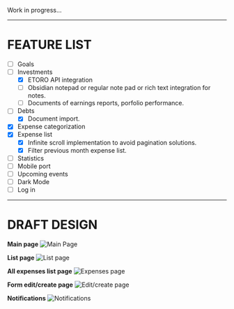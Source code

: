 Work in progress...

----
# **FEATURE LIST**
- [ ] Goals
- [ ] Investments
   - [x] ETORO API integration
   - [ ] Obsidian notepad or regular note pad or rich text integration for notes.
   - [ ] Documents of earnings reports, porfolio performance.
- [ ] Debts
   - [x] Document import.
- [x] Expense categorization
- [x] Expense list
   - [x] Infinite scroll implementation to avoid pagination solutions.
   - [x] Filter previous month expense list. 
- [ ] Statistics
- [ ] Mobile port
- [ ] Upcoming events
- [ ] Dark Mode
- [ ] Log in
      
----
# **DRAFT DESIGN**
**Main page**
![Main Page](https://github.com/user-attachments/assets/6bba39fd-728c-4a26-b924-c0641162e378)

**List page**
![List page](https://github.com/user-attachments/assets/b5ffb90e-0622-4b1d-8b52-d7f85abf4e38)

**All expenses list page**
![Expenses page](https://github.com/user-attachments/assets/6e889b0c-52c2-47d1-a7e4-f2bd87761433)

**Form edit/create page**
![Edit/create page](https://github.com/user-attachments/assets/dbc448bd-47ed-47cb-9413-a599174abc63)

**Notifications**
![Notifications](https://github.com/user-attachments/assets/647227c2-2860-4454-a7f1-cc2a8ab1d0f7)
